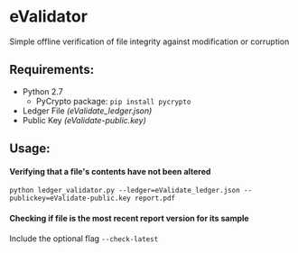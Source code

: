 # eValidator

Simple offline verification of file integrity against modification or corruption

## Requirements:
- Python 2.7
  - PyCrypto package: `pip install pycrypto` 
- Ledger File *(eValidate_ledger.json)*
- Public Key *(eValidate-public.key)*

## Usage:
#### Verifying that a file's contents have not been altered
`python ledger_validator.py --ledger=eValidate_ledger.json --publickey=eValidate-public.key report.pdf`

#### Checking if file is the most recent report version for its sample
Include the optional flag `--check-latest`
